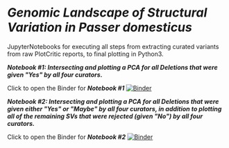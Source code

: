 # ***Genomic Landscape of Structural Variation in ***Passer domesticus******

JupyterNotebooks for executing all steps from extracting curated variants from raw PlotCritic reports, to final plotting in Python3. 

***Notebook #1: Intersecting and plotting a PCA for all Deletions that were given "Yes" by all four curators.***

Click to open the Binder for ***Notebook #1***
[![Binder](https://mybinder.org/badge_logo.svg)](https://mybinder.org/v2/gh/gdaviduu/House-Sparrow-Genome-Analysis.git/main?filepath=Extract_Curated_SV_Regions_to_PlotPCA_Yes_intersectallcurators.ipynb)

***Notebook #2: Intersecting and plotting a PCA for all Deletions that were given either "Yes" or "Maybe" by all four curators, in addition to plotting all of the remaining SVs that were rejected (given "No") by all four curators.***

Click to open the Binder for ***Notebook #2***
[![Binder](https://mybinder.org/badge_logo.svg)](https://mybinder.org/v2/gh/gdaviduu/House-Sparrow-Genome-Analysis.git/main?filepath=Extract_SV_regions_YesMaybe_intersectall.ipynb)

